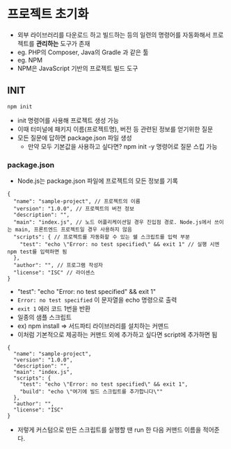 # 프로젝트 초기화

- 외부 라이브러리를 다운로드 하고 빌드하는 등의 일련의 명령어를 자동화해서 프로젝트를 **관리하는** 도구가 존재
- eg. PHP의 Composer, Java의 Gradle 과 같은 툴
- eg. NPM
- NPM은 JavaScript 기반의 프로젝트 빌드 도구

## INIT

```
npm init
```

- init 명령어를 사용해 프로젝트 생성 가능
- 이때 터미널에 패키지 이름(프로젝트명), 버전 등 관련된 정보를 얻기위한 질문
- 모든 질문에 답하면 package.json 파일 생성
  - 만약 모두 기본값을 사용하고 싶다면? npm init -y 명령어로 질문 스킵 가능

### package.json

- Node.js는 package.json 파일에 프로젝트의 모든 정보를 기록

```
{
  "name": "sample-project", // 프로젝트의 이름
  "version": "1.0.0", // 프로젝트의 버전 정보
  "description": "",
  "main": "index.js", // 노드 어플리케이션일 경우 진입점 경로. Node.js에서 쓰이는 main, 프론트엔드 프로젝트일 경우 사용하지 않음
  "scripts": { // 프로젝트를 자동화할 수 있는 쉘 스크립트를 입력 부분
    "test": "echo \"Error: no test specified\" && exit 1" // 실행 시엔 npm test를 입력하면 됨
  },
  "author": "", // 프로그램 작성자
  "license": "ISC" // 라이센스
}
```

- "test": "echo \"Error: no test specified\" && exit 1"
- `Error: no test specified` 이 문자열을 echo 명령으로 출력
- `exit 1` 에러 코드 1번을 반환
- 일종의 샘플 스크립트
- ex) npm install ⇒ 서드파티 라이브러리를 설치하는 커맨드
- 이처럼 기본적으로 제공하는 커맨드 외에 추가하고 싶다면 script에 추가하면 됨

```
{
  "name": "sample-project",
  "version": "1.0.0",
  "description": "",
  "main": "index.js",
  "scripts": {
    "test": "echo \"Error: no test specified\" && exit 1",
    "build": "echo \"여기에 빌드 스크립트를 추가합니다\""
  },
  "author": "",
  "license": "ISC"
}
```

- 저렇게 커스텀으로 만든 스크립트를 실행할 땐 run 한 다음 커맨드 이름을 적어준다.
